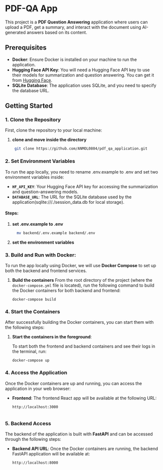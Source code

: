 # PDF-QA App

This project is a **PDF Question Answering** application where users can upload a PDF, get a summary, and interact with the document using AI-generated answers based on its content.

## Prerequisites

- **Docker**: Ensure Docker is installed on your machine to run the application.
- **Hugging Face API Key**: You will need a Hugging Face API key to use their models for summarization and question answering. You can get it from [Hugging Face](https://huggingface.co).
- **SQLite Database**: The application uses SQLite, and you need to specify the database URL.

## Getting Started

### 1. Clone the Repository

First, clone the repository to your local machine:

1. **clone and move inside the directory**


    ```bash
     git clone https://github.com/ANMOL0804/pdf_qa_application.git
   

### 2. Set Environment Variables

To run the app locally, you need to rename .env.example to .env and set two environment variables inside:

- **`HF_API_KEY`**: Your Hugging Face API key for accessing the summarization and question-answering models.
- **`DATABASE_URL`**: The URL for the SQLite database used by the application(sqlite:///./session_data.db for local storage).

#### Steps:

1. **set .env.example to .env**
   

   ```bash
     mv backend/.env.example backend/.env

2. **set the environment variables**


### 3. Build and Run with Docker:

To run the app locally using Docker, we will use **Docker Compose** to set up both the backend and frontend services.

1. **Build the containers**
   From the root directory of the project (where the `docker-compose.yml` file is located), run the following command to build the Docker containers for both backend and frontend:

       
       docker-compose build

### 4. Start the Containers

After successfully building the Docker containers, you can start them with the following steps:

1. **Start the containers in the foreground**:

   To start both the frontend and backend containers and see their logs in the terminal, run:
      ```text
      docker-compose up

### 4. Access the Application

Once the Docker containers are up and running, you can access the application in your web browser:

- **Frontend**: The frontend React app will be available at the following URL:

  ```text
  http://localhost:3000


### 5. Backend Access

The backend of the application is built with **FastAPI** and can be accessed through the following steps:

- **Backend API URL**:
   Once the Docker containers are running, the backend FastAPI application will be available at:

   ```text
   http://localhost:8000
